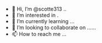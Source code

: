 - 👋 Hi, I’m @scotte313 ..
- 👀 I’m interested in .
- 🌱 I’m currently learning ...
- 💞️ I’m looking to collaborate on ......
- 📫 How to reach me ...

<!---
scotte313/scotte313 is a ✨ special ✨ repository because its `README.md` (this file) appears on your GitHub profile.
You can click the Preview link to take a look at your changes.
--->
